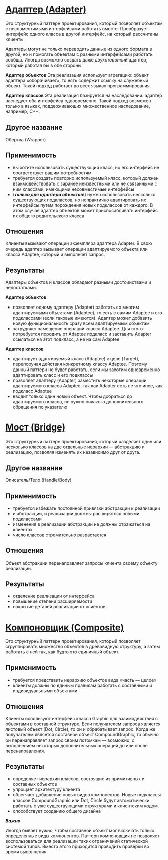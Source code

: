 # [Адаптер (Adapter)](./adapter/main.kt)

Это структурный паттерн проектирования, который позволяет объектам с несовместимыми интерфейсами работать вместе. Преобразует интерфейс одного класса в другой интерфейс, на который рассчитаны клиенты.

Адаптеры могут не только переводить данные из одного формата в другой, но и помогать объектам с разными интерфейсами работать сообща. Иногда возможно создать даже _двухсторонний_ адаптер, который работал бы в обе стороны.

**Адаптер объектов**
Эта реализация использует агрегацию: объект адаптера «оборачивает», то есть содержит ссылку на служебный объект. Такой подход работает во всех языках программирования.

**Адаптер классов**
Эта реализация базируется на наследовании: адаптер наследует оба интерфейса одновременно. Такой подход возможен только в языках, поддерживающих множественное наследование, например, C++.

## Другое название
Обертка (Wrapper)

## Применимость

- вы хотите использовать существующий класс, но его интерфейс не соответствует вашим потребностям
- требуется создать повторно используемый класс, который должен взаимодействовать с заранее неизвестными или не связанными с ним классами, имеющими несовместимые интерфейсы
- (**_только для адаптера объектов!_**) нужно использовать несколько существующих подклассов, но непрактично адаптировать их интерфейсы путем порождения новых подклассов от каждого. В этом случае адаптер объектов может приспосабливать интерфейс их общего родительского класса

## Отношения

Клиенты вызывают операции экземпляра адаптера Adapter. В свою очередь адаптер вызывает операции адаптируемого объекта или класса Adaptee, который и выполняет запрос.

## Результаты

Адаптеры объектов и классов обладают разными достоинствами и недостатками.

**Адаптер объектов**
- позволяет одному адаптеру (Adapter) работать со многим адаптируемыми объектами (Adaptee), то есть с самим Adaptee и его подклассами (если таковые имеются). Адаптер может добавить новую функциональность сразу всем адаптируемым объектам
- затрудняет замещение операций класса Adaptee. Для этого потребуется породить от Adaptee подкласс и заставить Adapter ссылаться на этот подкласс, а не на сам Adaptee

**Адаптер классов**
- адаптирует адаптируемый класс (Adaptee) к целе (Target), перепоручая действия конкретному классу Adaptee. Поэтому данный паттерн не будет работать, если мы захотим одновременно адаптировать класс и его подклассы
- позволяет адаптеру (Adapter) заместить некоторые операции адаптируемого класса Adaptee, так как Adapter есть не что иное, как подкласс Adaptee
- вводит только один новый объект. Чтобы добраться до адаптируемого класса, не нужно никакого дополнительного обращения по указателю

# [Мост (Bridge)](./bridge/main.kt)

Это структурный паттерн проектирования, который разделяет один или несколько классов на две отдельные иерархии — абстракцию и реализацию, позволяя изменять их независимо друг от друга.

## Другое название
Описатель/Тело (Handle/Body)

## Применимость

- требуется избежать постоянной привязки абстракции к реализации
- и абстракции, и реализации должны расширяться новыми подклассами
- изменения в реализации абстракции не должны отражаться на клиентах
- число классов стремительно разрастается

## Отношения

Объект абстракции перенаправляет запросы клиента своему объекту реализации.

## Результаты

- отделение реализации от интерфейса
- повышение степени расширяемости
- сокрытие деталей реализации от клиентов

# [Компоновщик (Composite)](./composite/main.kt)

Это структурный паттерн проектирования, который позволяет сгруппировать множество объектов в древовидную структуру, а затем работать с ней так, как будто это единичный объект.

## Применимость

- требуется представить иерархию объектов вида «часть — целое»
- клиенты должны по единым правилам работать с составными и индивидуальными объектами

## Отношения

Клиенты используют интерфейс класса Graphic для взаимодействия с объектами в составной структуре. Если получателем запроса является листовый объект (Dot, Circle), то он и обрабатывает запрос. Когда же получателем является составной объект CompoundGraphic, то обычно он перенаправляет запрос своим потомкам — возможно, с выполнением некоторых дополнительных операций до или после перенаправления.

## Результаты

- определяет иерархии классов, состоящие из примитивных и составных объектов
- упрощает архитектуру клиента
- облегчает добавление новых видов компонентов. Новые подклассы классов CompoundGraphic или Dot, Circle будут автоматически работать с уже существующими структурами и клиентским кодом.
- способствует созданию общего дизайна

**_Важно_**

Иногда бывает нужно, чтобы составной объект мог включать только определенные виды компонентов. Паттерн компоновщик не позволяет воспользоваться для реализации таких ограничений статической системой типов. Вместо этого приходится проводить проверки во время выполнения.